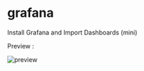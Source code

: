 # grafana
Install Grafana and Import Dashboards (mini)



Preview :

![preview](https://github.com/OuTiS92/grafana/assets/33751897/0bccea7f-91bc-4331-bc7c-93f6d28813d1)
